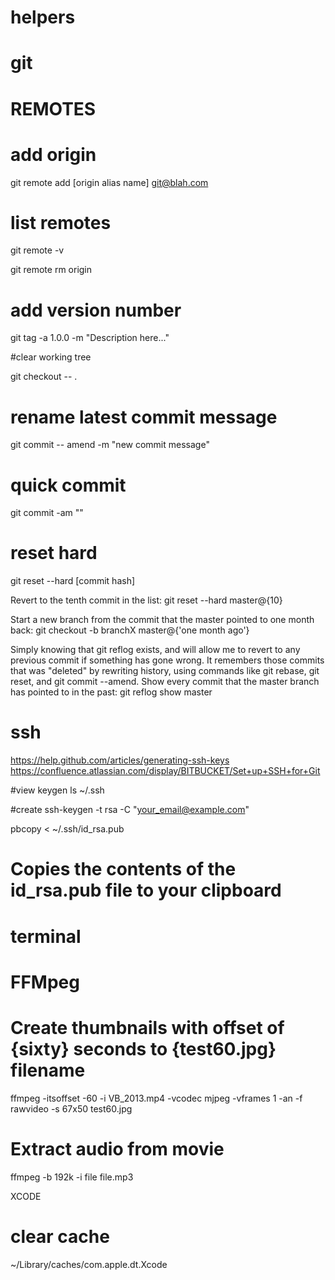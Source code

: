 helpers
=======

git
=======

# REMOTES

# add origin

git remote add [origin alias name] git@blah.com


# list remotes

git remote -v

git remote rm origin

# add version number

git tag -a 1.0.0 -m "Description here..."

#clear working tree

git checkout -- .

# rename latest commit message

git commit -- amend -m "new commit message"


# quick commit

git commit -am  "<commit message>"

# reset hard

git reset --hard  [commit hash]

Revert to the tenth commit in the list:
git reset --hard master@{10}

Start a new branch from the commit that the master pointed to one month back:
git checkout -b branchX master@{'one month ago'}

Simply knowing that git reflog exists, and will allow me to revert to any previous commit if something has gone wrong. It remembers those commits that was "deleted" by rewriting history, using commands like git rebase, git reset, and git commit --amend.
Show every commit that the master branch has pointed to in the past:
git reflog show master


ssh
=======
https://help.github.com/articles/generating-ssh-keys
https://confluence.atlassian.com/display/BITBUCKET/Set+up+SSH+for+Git
 
#view keygen
ls ~/.ssh

#create
ssh-keygen -t rsa -C "your_email@example.com"


pbcopy < ~/.ssh/id_rsa.pub
# Copies the contents of the id_rsa.pub file to your clipboard



terminal
=======



FFMpeg
=======

# Create thumbnails with offset of {sixty} seconds to {test60.jpg} filename

ffmpeg  -itsoffset -60  -i VB_2013.mp4 -vcodec mjpeg -vframes 1 -an -f rawvideo -s 67x50 test60.jpg

# Extract audio from movie

ffmpeg -b 192k -i file file.mp3




XCODE

# clear cache
~/Library/caches/com.apple.dt.Xcode









